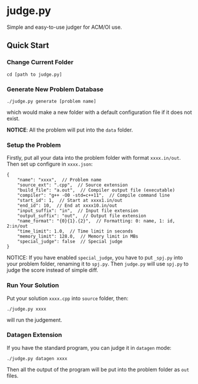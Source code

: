 # judge.py
Simple and easy-to-use judger for ACM/OI use.

## Quick Start
### Change Current Folder

```
cd [path to judge.py]
```

### Generate New Problem Database

```
./judge.py generate [problem name]
```

which would make a new folder with a default configuration file if it does not exist.

**NOTICE**: All the problem will put into the `data` folder.

### Setup the Problem
Firstly, put all your data into the problem folder with format `xxxx.in/out`.
Then set up configure in `xxxx.json`:

```
{
    "name": "xxxx",  // Problem name
    "source_ext": ".cpp",  // Source extension
    "build_file": "a.out",  // Compiler output file (executable)
    "compiler": "g++ -O0 -std=c++11",  // Compile command line
    "start_id": 1,  // Start at xxxx1.in/out
    "end_id": 10,  // End at xxxx10.in/out
    "input_suffix": "in",  // Input file extension
    "output_suffix": "out",  // Output file extension
    "name_format": "{0}{1}.{2}",  // Formatting: 0: name, 1: id, 2:in/out
    "time_limit": 1.0,  // Time limit in seconds
    "memory_limit": 128.0,  // Memory limit in MBs
    "special_judge": false  // Special judge
}
```

NOTICE: If you have enabled `special_judge`, you have to put `_spj.py` into your problem folder, renaming it to `spj.py`. Then `judge.py` will use `spj.py` to judge the score instead of simple diff.

### Run Your Solution
Put your solution `xxxx.cpp` into `source` folder, then:

```
./judge.py xxxx
```

will run the judgement.

### Datagen Extension
If you have the standard program, you can judge it in `datagen` mode:

```
./judge.py datagen xxxx
```

Then all the output of the program will be put into the problem folder as `out` files.

